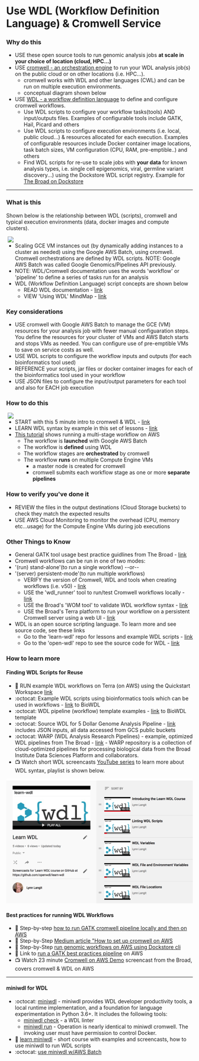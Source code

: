 # Use WDL (Workflow Definition Language) & Cromwell Service


### Why do this
- USE these open source tools to run genomic analysis jobs **at scale in your choice of location (cloud, HPC...)**
- USE [cromwell - an orchestration engine](https://github.com/broadinstitute/cromwell) to run your WDL analysis job(s) on the public cloud or on other locations (i.e. HPC...). 
   - cromwell works with WDL and other languages (CWL) and can be run on multiple execution environments. 
   - conceptual diagram shown below
- USE [WDL -  a workflow definition language](https://software.broadinstitute.org/wdl) to define and configure cromwell workflows.
   - Use WDL scripts to configure your workflow tasks(tools) AND input/outputs files. Examples of configurable tools include GATK, Hail, Picard and others
   - Use WDL scripts to configure execution environments (i.e. local, public cloud...) & resources allocated for each execution.  Examples of configurable resources include Docker container image locations, task batch sizes, VM configuration (CPU, RAM, pre-emptible..) and others
   - Find WDL scripts for re-use to scale jobs with **your data** for known analysis types, i.e. single cell epigenomics, viral, germline variant discovery...) using the Dockstore WDL script registry. Example for [The Broad on Dockstore](https://dockstore.org/organizations/BroadInstitute)  
   
---
 
### What is this

Shown below is the relationship between WDL (scripts), cromwell and typical execution environments (data, docker images and compute clusters).

<img src="https://github.com/lynnlangit/AWS-for-bioinformatics/raw/master/images/wdl-cromwell.png" width=500 align=right> 

 - Scaling GCE VM instances out (by dynamically adding instances to a cluster as needed) using the Google AWS Batch, using cromwell. Cromwell orchestrations are defined by WDL scripts. NOTE: Google AWS Batch was called Google Genomics/Pipelines API previously.
 - NOTE: WDL/Cromwell documentation uses the words 'workflow' or 'pipeline' to define a series of tasks run for an analysis
 - WDL (Workflow Definition Language) script concepts are shown below 
   - READ WDL documentation - [link](https://support.terra.bio/hc/en-us/sections/360007274612-WDL-Documentation)
   - VIEW 'Using WDL' MindMap - [link](https://atlas.mindmup.com/lynnlangit/wdl/index.html)

### Key considerations
 - USE cromwell with Google AWS Batch to manage the GCE (VM) resources for your analysis job with fewer manual configuaration steps. You define the resources for your cluster of VMs and AWS Batch starts and stops VMs as needed. You can configure use of pre-emptible VMs to save on service costs as well.
 - USE WDL scripts to configure the workflow inputs and outputs (for each bioinformatics tool used)
 - REFERENCE your scripts, jar files or docker container images for each of the bioinformatics tool used in your workflow
 - USE JSON files to configure the input/output parameters for each tool and also for EACH job execution

### How to do this

<img src="https://github.com/lynnlangit/AWS-for-bioinformatics/raw/master/images/wdl-concepts.png" width=500 align=right> 

 - START with this 5 minute intro to cromwell & WDL - [link](https://cromwell.readthedocs.io/en/stable/tutorials/FiveMinuteIntro/)
 - LEARN WDL syntax by example in this set of lessons - [link](https://github.com/openwdl/learn-wdl)
 - [This tutorial](https://wdl-runner.readthedocs.io/en/latest/GettingStarted/TutorialOverview/#tutorial-scenario) shows running a multi-stage workflow on AWS
    - The workflow is **launched** with Google AWS Batch
    - The workflow is **defined** using WDL
    - The workflow stages are **orchestrated** by cromwell
    - The workflow **runs** on multiple Compute Engine VMs
      - a master node is created for cromwell
      - cromwell submits each workflow stage as one or more **separate pipelines**

### How to verify you've done it
 - REVIEW the files in the output destinations (Cloud Storage buckets) to check they match the expected results
 - USE AWS Cloud Monitoring to monitor the overhead (CPU, memory etc...usage) for the Compute Engine VMs during job executions

### Other Things to Know
 - General GATK tool usage best practice guidlines from The Broad - [link](https://software.broadinstitute.org/gatk/best-practices/)
 - Cromwell workflows can be run in one of two modes:
  - '(run) stand-alone'(to run a single workflow) --or-- 
  - '(server) persistent-mode'(to run multiple workflows)
    - VERIFY the version of Cromwell, WDL and tools when creating workflows (i.e. v50) - [link](https://github.com/broadinstitute/cromwell/releases/download/50/cromwell-50.jar)
    - USE the 'wdl_runner' tool to run/test Cromwell workflows locally - [link](https://github.com/broadinstitute/wdl-runner)
    - USE the Broad's 'WOM tool' to validate WDL workflow syntax - [link](https://github.com/broadinstitute/cromwell/releases/download/50/womtool-50.jar)
    - USE the Broad's Terra platform to run your workflow on a persistent Cromwell server using a web UI - [link](https:/terra.bio)
 - WDL is an open source scripting language. To learn more and see source code, see these links
   - Go to the 'learn-wdl' repo for lessons and example WDL scripts - [link](https://github.com/openwdl/learn-wdl)
   - Go to the 'open-wdl' repo to see the source code for WDL - [link](https://github.com/openwdl/wdl)

### How to learn more

#### Finding WDL Scripts for Reuse
- 📘 RUN example WDL workflows on Terra (on AWS) using the Quickstart Workspace [link](https://app.terra.bio/#workspaces/fc-product-demo/Terra-Workflows-Quickstart)
- :octocat: Example WDL scripts using bioinformatics tools which can be used in workflows - [link](https://github.com/biowdl/tasks) to BioWDL
- :octocat: WDL pipeline (workflow) template examples - [link](https://github.com/biowdl/pipeline-template) to BioWDL template
- :octocat: Source WDL for 5 Dollar Genome Analysis Pipeline - [link](https://github.com/gatk-workflows/five-dollar-genome-analysis-pipeline) includes JSON inputs, all data accessed from GCS public buckets
- :octocat: WARP (WDL Analysis Research Pipelines) - example, optimized WDL pipelines from The Broad - [link](https://broadinstitute.github.io/warp/) - WARP repository is a collection of cloud-optimized pipelines for processing biological data from the Broad Institute Data Sciences Platform and collaborators.
- 📺 Watch short WDL screencasts [YouTube series](https://www.youtube.com/playlist?list=PL4Q4HssKcxYv5syJKUKRrD8Fbd-_CnxTM) to learn more about WDL syntax, playlist is shown below.

![Learn WDL YouTube Playlist](/images/learn-wdl-playlist.png)

#### Best practices for running WDL Workflows

 - 📘 Step-by-step [how to run GATK cromwell pipeline locally and then on AWS](https://software.broadinstitute.org/gatk/documentation/article?id=12521)
 - 📘 Step-by-Step [Medium article "How to set up cromwell on AWS](https://medium.com/@hnawar/cromwell-hello-AWS-833c18df3caf)  
 - 📘 Step-by-Step [run genomic workflows on AWS using Dockstore cli](https://medium.com/dockstore/dockstore-partners-with-aws-agc-to-make-launching-workflows-quick-and-easy-7213510dabd8)
 - 📘 Link to [run a GATK best practices pipeline](https://cloud.google.com/genomics/docs/tutorials/gatk) on AWS
 - 📺 Watch 23 minute [Cromwell on AWS Demo](https://www.youtube.com/watch?v=jcC3pz_K4gI) screencast from the Broad, covers cromwell & WDL on AWS
 
    
---
 
#### miniwdl for WDL 
 - :octocat: [miniwdl](https://github.com/chanzuckerberg/miniwdl) - miniwdl provides WDL developer productivity tools, a local runtime implementation, and a foundation for language experimentation in Python 3.6+. It includes the following tools:
    - [miniwdl check](https://github.com/chanzuckerberg/miniwdl#miniwdl-check) - a WDL linter
    - [miniwdl run](https://github.com/chanzuckerberg/miniwdl#miniwdl-run) - Operation is nearly identical to miniwdl cromwell. The invoking user must have permission to control Docker.
 - 📘 [learn miniwdl](https://github.com/openwdl/learn-wdl/tree/master/6_miniwdl_course) - short course with examples and screencasts, how to use miniwdl to run WDL scripts
 - :octocat: [use miniwdl w/AWS Batch](https://github.com/miniwdl-ext/miniwdl-aws)


